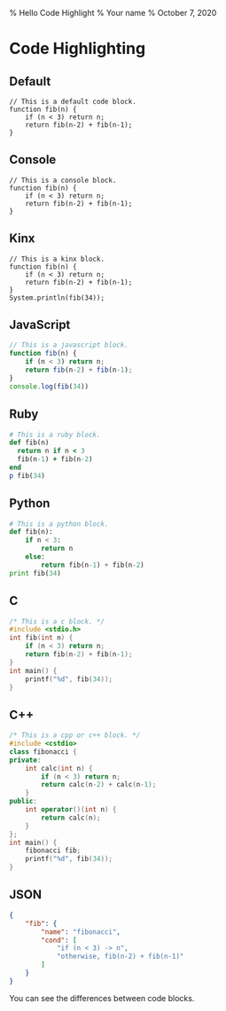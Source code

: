% Hello Code Highlight
% Your name
% October 7, 2020

# Code Highlighting

## Default

```
// This is a default code block.
function fib(n) {
    if (n < 3) return n;
    return fib(n-2) + fib(n-1);
}
```

## Console

```console
// This is a console block.
function fib(n) {
    if (n < 3) return n;
    return fib(n-2) + fib(n-1);
}
```

## Kinx

```kinx
// This is a kinx block.
function fib(n) {
    if (n < 3) return n;
    return fib(n-2) + fib(n-1);
}
System.println(fib(34));
```

## JavaScript

```javascript
// This is a javascript block.
function fib(n) {
    if (n < 3) return n;
    return fib(n-2) + fib(n-1);
}
console.log(fib(34))
```

<pagebreak />

## Ruby

```ruby
# This is a ruby block.
def fib(n)
  return n if n < 3
  fib(n-1) + fib(n-2)
end
p fib(34)
```

## Python

```python
# This is a python block.
def fib(n):
    if n < 3:
        return n
    else:
        return fib(n-1) + fib(n-2)
print fib(34)
```

## C

```c
/* This is a c block. */
#include <stdio.h>
int fib(int n) {
    if (n < 3) return n;
    return fib(n-2) + fib(n-1);
}
int main() {
    printf("%d", fib(34));
}
```

## C++

```cpp
/* This is a cpp or c++ block. */
#include <cstdio>
class fibonacci {
private:
    int calc(int n) {
        if (n < 3) return n;
        return calc(n-2) + calc(n-1);
    }
public:
    int operator()(int n) {
        return calc(n);
    }
};
int main() {
    fibonacci fib;
    printf("%d", fib(34));
}
```

## JSON

```json
{
    "fib": {
        "name": "fibonacci",
        "cond": [
            "if (n < 3) -> n",
            "otherwise, fib(n-2) + fib(n-1)"
        ]
    }
}
```

You can see the differences between code blocks.

